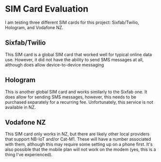 # SIM Card Evaluation

I am testing three different SIM cards for this project: Sixfab/Twilio, Hologram, and Vodafone NZ.

## Sixfab/Twilio

This SIM card is a global SIM card that worked well for typical online data use. However, it did not have the ability to send SMS messages at all, although does allow device-to-device messaging

## Hologram

This is another global SIM card and works similarly to the Sixfab one. It does allow for sending SMS messages, however, this needs to be purchased separately for a recurring fee. Unfortunately, this service is not available in NZ.

## Vodafone NZ

<!-- TODO more investigation -->
This SIM card only works in NZ, but there are likely other local providers that support NB-IoT and/or Cat-M1. These will have a number associated with them, although this may require some setting up on a phone first. It's also possible that the mobile plan will not work on the modem (yes, this is a thing I've experienced).
